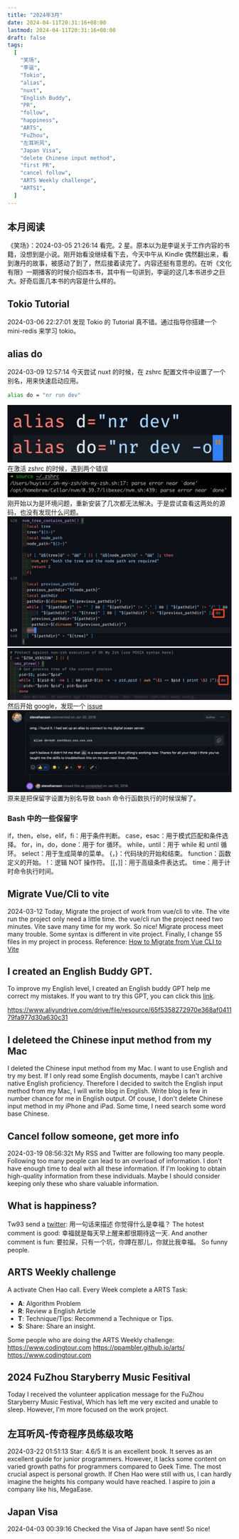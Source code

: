 ```yaml
---
title: "2024年3月"
date: 2024-04-11T20:31:16+08:00
lastmod: 2024-04-11T20:31:16+08:00
draft: false
tags:
  [
    "笑场",
    "李诞",
    "Tokio",
    "alias",
    "nuxt",
    "English Buddy",
    "PR",
    "follow",
    "happiness",
    "ARTS",
    "FuZhou",
    "左耳听风",
    "Japan Visa",
    "delete Chinese input method",
    "first PR",
    "cancel follow",
    "ARTS Weekly challenge",
    "ARTS1",
  ]
---
```


## 本月阅读

《笑场》：2024-03-05 21:26:14 看完。2 星。原本以为是李诞关于工作内容的书籍，没想到是小说。刚开始看没继续看下去，今天中午从 Kindle 偶然翻出来，看到澈丹的故事，被感动了到了，然后接着读完了。内容还挺有意思的。在听《文化有限》一期播客的时候介绍四本书，其中有一句讲到，李诞的这几本书进步之巨大。好奇后面几本书的内容是什么样的。

## Tokio Tutorial

2024-03-06 22:27:01
发现 Tokio 的 Tutorial 真不错。通过指导你搭建一个 mini-redis 来学习 tokio。

## alias do

2024-03-09 12:57:14
今天尝试 nuxt 的时候，在 zshrc 配置文件中设置了一个别名，用来快速启动应用。

```bash
alias do = "nr run dev"
```

![](https://raw.githubusercontent.com/huyixi/Pics/main/uPic/uOF8va.jpg)
在激活 zshrc 的时候，遇到两个错误
![](https://raw.githubusercontent.com/huyixi/Pics/main/uPic/yxHxUF.jpg)
刚开始以为是环境问题，重新安装了几次都无法解决。于是尝试查看这两处的源码，也没有发现什么问题。
![](https://raw.githubusercontent.com/huyixi/Pics/main/uPic/55okLr.jpg)
![](https://raw.githubusercontent.com/huyixi/Pics/main/uPic/tB0l7Z.jpg)
然后开始 google，发现一个 [issue](https://github.com/nvm-sh/nvm/issues/987)
![](https://raw.githubusercontent.com/huyixi/Pics/main/uPic/DyClMe.jpg)
原来是把保留字设置为别名导致 bash 命令行函数执行的时候误解了。

### Bash 中的一些保留字

if，then，else，elif，fi：用于条件判断。
case，esac：用于模式匹配和条件选择。
for，in，do，done：用于 for 循环。
while，until：用于 while 和 until 循环。
select：用于生成简单的菜单。
{，}：代码块的开始和结束。
function：函数定义的开始。
!：逻辑 NOT 操作符。
[[，]]：用于高级条件表达式。
time：用于计时命令执行时间。

## Migrate Vue/Cli to vite

2024-03-12
Today, Migrate the project of work from vue/cli to vite. The vite run the project only need a little time. the vue/cli run the project need two minutes. Vite save many time for my work. So nice!
Migrate process meet many trouble. Some syntax is different in vite project. Finally, I change 55 files in my project in process.
Reference: [How to Migrate from Vue CLI to Vite](https://vueschool.io/articles/vuejs-tutorials/how-to-migrate-from-vue-cli-to-vite/)

## I created an English Buddy GPT.

To improve my English level, I created an English buddy GPT help me correct my mistakes. If you want to try this GPT, you can click this [link](https://chat.openai.com/g/g-KNJ5Pg2xP-english-buddy).

https://www.aliyundrive.com/drive/file/resource/65f5358272970e368af041179fa977d30a630c31

## I deleteed the Chinese input method from my Mac

I deleted the Chinese input method from my Mac. I want to use English and try my best. If I only read some English documents, maybe I can't archive native English proficiency. Therefore I decided to switch the English input method from my Mac, I will write blog in English. Write blog is few in number chance for me in English output. Of couse, I don't delete Chinese input method in my iPhone and iPad. Some time, I need search some word base Chinese.

## Cancel follow someone, get more info

2024-03-19 08:56:32t
My RSS and Twitter are following too many people. Following too many people can lead to an overload of information. I don't have enough time to deal with all these information. If I'm looking to obtain high-quality information from these individuals. Maybe I should consider keeping only these who share valuable information.

## What is happiness?

Tw93 send a [twitter](https://twitter.com/HiTw93/status/1769286435314757696): 用一句话来描述 你觉得什么是幸福？
The hotest comment is good: 幸福就是每天早上醒来都很期待这一天. And another comment is fun: 要拉屎，只有一个坑，你蹲在那儿，你就比我幸福。 So funny people.

## ARTS Weekly challenge

A activate Chen Hao call. Every Week complete a ARTS Task:

- **A**: Algorithm Problem
- **R**: Review a English Article
- **T**: Technique/Tips: Recommend a Technique or Tips.
- **S**: Share: Share an insight.

Some people who are doing the ARTS Weekly challenge:
https://www.codingtour.com
https://ppambler.github.io/arts/
https://www.codingtour.com

## 2024 FuZhou Staryberry Music Fesitival

Today I received the volunteer application message for the FuZhou Staryberry Music Festival, Which has left me very excited and unable to sleep. However, I'm more focused on the work project.

## 左耳听风-传奇程序员练级攻略

2024-03-22 01:51:13
Star: 4.6/5
It is an excellent book. It serves as an excellent guide for junior programmers. However, it lacks some content on varied growth paths for programmers compared to Geek Time. The most crucial aspect is personal growth. If Chen Hao were still with us, I can hardly imagine the heights his company would have reached. I aspire to join a company like his, MegaEase.

## Japan Visa

2024-04-03 00:39:16
Checked the Visa of Japan have sent! So nice!
